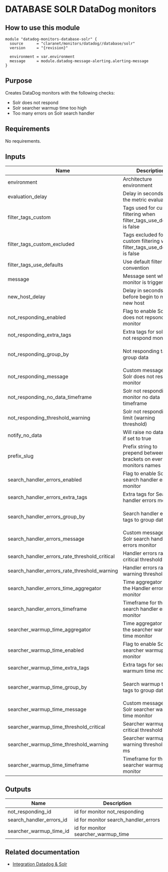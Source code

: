 # DATABASE SOLR DataDog monitors

## How to use this module

```hcl
module "datadog-monitors-database-solr" {
  source      = "claranet/monitors/datadog//database/solr"
  version     = "{revision}"

  environment = var.environment
  message     = module.datadog-message-alerting.alerting-message
}

```

## Purpose

Creates DataDog monitors with the following checks:

- Solr does not respond
- Solr searcher warmup time too high
- Too many errors on Solr search handler

## Requirements

No requirements.

## Inputs

| Name | Description | Type | Default | Required |
|------|-------------|------|---------|:--------:|
| environment | Architecture environment | `string` | n/a | yes |
| evaluation\_delay | Delay in seconds for the metric evaluation | `number` | `15` | no |
| filter\_tags\_custom | Tags used for custom filtering when filter\_tags\_use\_defaults is false | `string` | `"*"` | no |
| filter\_tags\_custom\_excluded | Tags excluded for custom filtering when filter\_tags\_use\_defaults is false | `string` | `""` | no |
| filter\_tags\_use\_defaults | Use default filter tags convention | `string` | `"true"` | no |
| message | Message sent when a monitor is triggered | `any` | n/a | yes |
| new\_host\_delay | Delay in seconds before begin to monitor new host | `number` | `300` | no |
| not\_responding\_enabled | Flag to enable Solr does not repsond monitor | `bool` | `true` | no |
| not\_responding\_extra\_tags | Extra tags for solr does not respond monitor | `list(string)` | `[]` | no |
| not\_responding\_group\_by | Not responding tags to group data | `list(string)` | <pre>[<br>  "instance"<br>]</pre> | no |
| not\_responding\_message | Custom message for Solr does not respond monitor | `string` | `""` | no |
| not\_responding\_no\_data\_timeframe | Solr not responding monitor no data timeframe | `number` | `10` | no |
| not\_responding\_threshold\_warning | Solr not responding limit (warning threshold) | `number` | `3` | no |
| notify\_no\_data | Will raise no data alert if set to true | `bool` | `true` | no |
| prefix\_slug | Prefix string to prepend between brackets on every monitors names | `string` | `""` | no |
| search\_handler\_errors\_enabled | Flag to enable Solr search handler errors monitor | `bool` | `true` | no |
| search\_handler\_errors\_extra\_tags | Extra tags for Search handler errors monitor | `list(string)` | `[]` | no |
| search\_handler\_errors\_group\_by | Search handler errors tags to group datas | `list(string)` | <pre>[<br>  "instance"<br>]</pre> | no |
| search\_handler\_errors\_message | Custom message for Solr search handler errors monitor | `string` | `""` | no |
| search\_handler\_errors\_rate\_threshold\_critical | Handler errors rate critical threshold | `number` | `50` | no |
| search\_handler\_errors\_rate\_threshold\_warning | Handler errors rate warning threshold | `number` | `10` | no |
| search\_handler\_errors\_time\_aggregator | Time aggregator for the Handler errors monitor | `string` | `"min"` | no |
| search\_handler\_errors\_timeframe | Timeframe for the search handler errors monitor | `string` | `"last_5m"` | no |
| searcher\_warmup\_time\_aggregator | Time aggregator for the searcher warmup time monitor | `string` | `"max"` | no |
| searcher\_warmup\_time\_enabled | Flag to enable Solr searcher warmup time monitor | `bool` | `true` | no |
| searcher\_warmup\_time\_extra\_tags | Extra tags for searcher warmum time monitor | `list(string)` | `[]` | no |
| searcher\_warmup\_time\_group\_by | Search warmup time tags to group datas | `list(string)` | <pre>[<br>  "instance"<br>]</pre> | no |
| searcher\_warmup\_time\_message | Custom message for Solr searcher warmup time monitor | `string` | `""` | no |
| searcher\_warmup\_time\_threshold\_critical | Searcher warmup time critical threshold in ms | `number` | `5000` | no |
| searcher\_warmup\_time\_threshold\_warning | Searcher warmup time warning threshold in ms | `number` | `2000` | no |
| searcher\_warmup\_time\_timeframe | Timeframe for the searcher warmup time monitor | `string` | `"last_5m"` | no |

## Outputs

| Name | Description |
|------|-------------|
| not\_responding\_id | id for monitor not\_responding |
| search\_handler\_errors\_id | id for monitor search\_handler\_errors |
| searcher\_warmup\_time\_id | id for monitor searcher\_warmup\_time |

## Related documentation

 - [Integration Datadog & Solr](https://docs.datadoghq.com/integrations/solr/)
